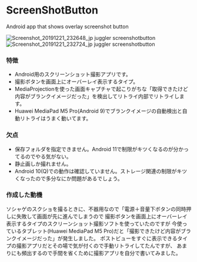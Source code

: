 # ScreenShotButton
Android app that shows overlay screenshot button

![Screenshot_20191221_232648_jp juggler screenshotbutton](https://user-images.githubusercontent.com/333944/71309445-08fa7400-244b-11ea-9dba-94005e2dc28b.jpg)
![Screenshot_20191221_232724_jp juggler screenshotbutton](https://user-images.githubusercontent.com/333944/71309446-0b5cce00-244b-11ea-84c6-180f9b7e562c.jpg)

### 特徴
- Android用のスクリーンショット撮影アプリです。
- 撮影ボタンを画面上にオーバーレイ表示するタイプ。
- MediaProjectionを使った画面キャプチャで起こりがちな「取得できたけど内容がブランクイメージだった」を検出してリトライ内部でリトライします。
- Huawei MediaPad M5 Pro(Android 9)でブランクイメージの自動検出と自動リトライはうまく動いてます。

### 欠点
- 保存フォルダを指定できません。Android 11で制限がキツくなるのが分かってるのでやる気がない。
- 静止画しか撮れません。
- Android 10(Q)での動作は確認していません。ストレージ関連の制限がキツくなったので多分なにか問題があるでしょう。

### 作成した動機
ソシャゲのスクショを撮るときに、不器用なので「電源＋音量下ボタンの同時押しに失敗して画面が先に進んでしまうので
撮影ボタンを画面上にオーバーレイ表示するタイプのスクリーンショット撮影ソフトを使っていたのですが
今使っているタブレット(Huawei MediaPad M5 Pro)だと「撮影できたけど内容がブランクイメージだった」が発生しました。
ポストビューをすぐに表示できるタイプの撮影アプリだとその場で気が付くので手動リトライしてたんですが、
あまりにも頻出するので手間を省くために撮影アプリを自分で書いてみました。

